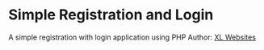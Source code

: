 # Simple Registration and Login
A simple registration with login application using PHP
Author: [XL Websites](https://www.xl-websites.com "Author's Homepage")
